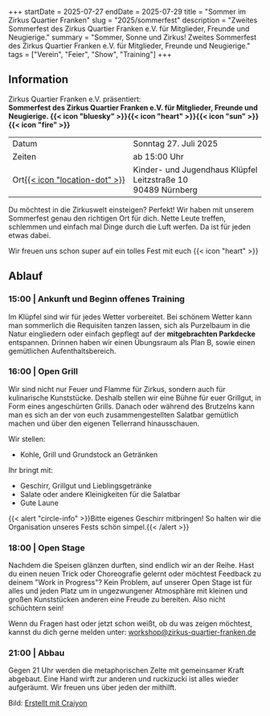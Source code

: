 +++
startDate = 2025-07-27
endDate = 2025-07-29
title = "Sommer im Zirkus Quartier Franken"
slug =  "2025/sommerfest"
description = "Zweites Sommerfest des Zirkus Quartier Franken e.V. für Mitglieder, Freunde und Neugierige."
summary = "Sommer, Sonne und Zirkus! Zweites Sommerfest des Zirkus Quartier Franken e.V. für Mitglieder, Freunde und Neugierige."
tags = ["Verein", "Feier", "Show", "Training"]
+++

## Information
Zirkus Quartier Franken e.V. präsentiert:  
**Sommerfest des Zirkus Quartier Franken e.V. für Mitglieder, Freunde und Neugierige. {{< icon "bluesky" >}}{{< icon "heart" >}}{{< icon "sun" >}}{{< icon "fire" >}}**
 
|||
|---|---|
|Datum|Sonntag 27. Juli 2025|
|Zeiten| ab 15:00 Uhr|
|Ort[{{< icon "location-dot" >}}](https://maps.app.goo.gl/arivwVDR7dsKZ5Nm6)|Kinder- und Jugendhaus Klüpfel<br>Leitzstraße 10<br>90489 Nürnberg|

Du möchtest in die Zirkuswelt einsteigen? Perfekt! Wir haben mit unserem Sommerfest genau den richtigen Ort für dich. Nette Leute treffen, schlemmen und einfach mal Dinge durch die Luft werfen. Da ist für jeden etwas dabei. 

Wir freuen uns schon super auf ein tolles Fest mit euch {{< icon "heart" >}}

## Ablauf
### 15:00 | Ankunft und Beginn offenes Training 

Im Klüpfel sind wir für jedes Wetter vorbereitet. Bei schönem Wetter kann man sommerlich die Requisiten tanzen lassen, sich als Purzelbaum in die Natur eingliedern oder einfach gepflegt auf der **mitgebrachten Parkdecke** entspannen. Drinnen haben wir einen Übungsraum als Plan B, sowie einen gemütlichen Aufenthaltsbereich. 

### 16:00 | Open Grill

Wir sind nicht nur Feuer und Flamme für Zirkus, sondern auch für kulinarische Kunststücke. Deshalb stellen wir eine Bühne für euer Grillgut, in Form eines angeschürten Grills. Danach oder während des Brutzelns kann man es sich an der von euch zusammengestellten Salatbar gemütlich machen und über den eigenen Tellerrand hinausschauen.

Wir stellen:
- Kohle, Grill und Grundstock an Getränken

Ihr bringt mit:

- Geschirr, Grillgut und Lieblingsgetränke
- Salate oder andere Kleinigkeiten für die Salatbar
- Gute Laune

{{< alert "circle-info" >}}Bitte eigenes Geschirr mitbringen! So halten wir die Organisation unseres Fests schön simpel.{{< /alert >}}


### 18:00 | Open Stage

Nachdem die Speisen glänzen durften, sind endlich wir an der Reihe. Hast du einen neuen Trick oder Choreografie gelernt oder möchtest Feedback zu deinem "Work in Progress"? Kein Problem, auf unserer Open Stage ist für alles und jeden Platz um in ungezwungener Atmosphäre mit kleinen und großen Kunststücken anderen eine Freude zu bereiten. Also nicht schüchtern sein!

Wenn du Fragen hast oder jetzt schon weißt, ob du was zeigen möchtest, kannst du dich gerne melden unter: workshop@zirkus-quartier-franken.de

### 21:00 | Abbau

Gegen 21 Uhr werden die metaphorischen Zelte mit gemeinsamer Kraft abgebaut. Eine Hand wirft zur anderen und ruckizucki ist alles wieder aufgeräumt. Wir freuen uns über jeden der mithilft. 



Bild: [Erstellt mit Craiyon](https://www.craiyon.com/)